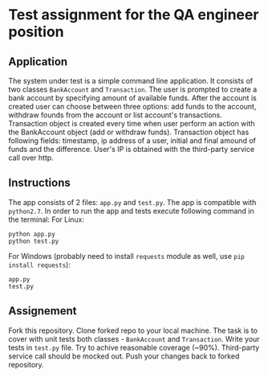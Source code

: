 # Test assignment for the QA engineer position
## Application
The system under test is a simple command line application. It consists of two classes `BankAccount` and `Transaction`. 
The user is prompted to create a bank account by specifying amount of available funds. After the account is created user can choose between three options: add funds to the account, withdraw founds from the account or list account's transactions. Transaction object is created every time when user perform an action with the BankAccount object (add or withdraw funds). Transaction object has following fields: timestamp, ip address of a user, initial and final amound of funds and the difference. User's IP is obtained with the third-party service call over http. 
## Instructions
The app consists of 2 files: `app.py` and `test.py`. The app is compatible with `python2.7`. In order to run the app and tests execute following command in the terminal:
For Linux:
```
python app.py
python test.py
```
For Windows (probably need to install `requests` module as well, use `pip install requests`):
```
app.py
test.py
```
## Assignement
Fork this repository. Clone forked repo to your local machine.
The task is to cover with unit tests both classes - `BankAccount` and `Transaction`. Write your tests in `test.py` file. Try to achive reasonable coverage (~90%). Third-party service call should be mocked out.
Push your changes back to forked repository.
